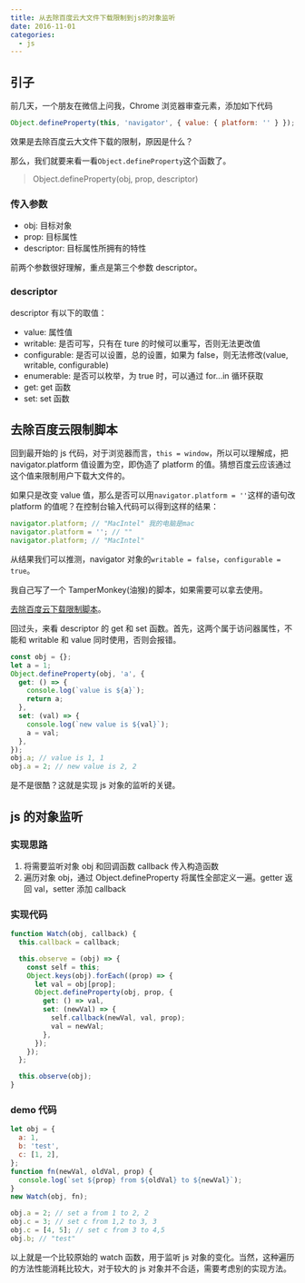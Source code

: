 ```yaml
---
title: 从去除百度云大文件下载限制到js的对象监听
date: 2016-11-01
categories:
  - js
---
```


## 引子

前几天，一个朋友在微信上问我，Chrome 浏览器审查元素，添加如下代码

```js
Object.defineProperty(this, 'navigator', { value: { platform: '' } });
```

效果是去除百度云大文件下载的限制，原因是什么？

那么，我们就要来看一看`Object.defineProperty`这个函数了。

> Object.defineProperty(obj, prop, descriptor)

### 传入参数

- obj: 目标对象
- prop: 目标属性
- descriptor: 目标属性所拥有的特性

前两个参数很好理解，重点是第三个参数 descriptor。

### descriptor

descriptor 有以下的取值：

- value: 属性值
- writable: 是否可写，只有在 ture 的时候可以重写，否则无法更改值
- configurable: 是否可以设置，总的设置，如果为 false，则无法修改(value, writable, configurable)
- enumerable: 是否可以枚举，为 true 时，可以通过 for...in 循环获取
- get: get 函数
- set: set 函数

## 去除百度云限制脚本

回到最开始的 js 代码，对于浏览器而言，`this = window`，所以可以理解成，把 navigator.platform 值设置为空，即伪造了 platform 的值。猜想百度云应该通过这个值来限制用户下载大文件的。

如果只是改变 value 值，那么是否可以用`navigator.platform = ''`这样的语句改 platform 的值呢？在控制台输入代码可以得到这样的结果：

```js
navigator.platform; // "MacIntel" 我的电脑是mac
navigator.platform = ''; // ""
navigator.platform; // "MacIntel"
```

从结果我们可以推测，navigator 对象的`writable = false`，`configurable = true`。

我自己写了一个 TamperMonkey(油猴)的脚本，如果需要可以拿去使用。

[去除百度云下载限制脚本](https://github.com/excaliburhan/LittleScripts/blob/master/DownloadBaiduyunBigFile.js)。

回过头，来看 descriptor 的 get 和 set 函数。首先，这两个属于访问器属性，不能和 writable 和 value 同时使用，否则会报错。

```js
const obj = {};
let a = 1;
Object.defineProperty(obj, 'a', {
  get: () => {
    console.log(`value is ${a}`);
    return a;
  },
  set: (val) => {
    console.log(`new value is ${val}`);
    a = val;
  },
});
obj.a; // value is 1, 1
obj.a = 2; // new value is 2, 2
```

是不是很酷？这就是实现 js 对象的监听的关键。

## js 的对象监听

### 实现思路

1. 将需要监听对象 obj 和回调函数 callback 传入构造函数
2. 遍历对象 obj，通过 Object.defineProperty 将属性全部定义一遍。getter 返回 val，setter 添加 callback

### 实现代码

```js
function Watch(obj, callback) {
  this.callback = callback;

  this.observe = (obj) => {
    const self = this;
    Object.keys(obj).forEach((prop) => {
      let val = obj[prop];
      Object.defineProperty(obj, prop, {
        get: () => val,
        set: (newVal) => {
          self.callback(newVal, val, prop);
          val = newVal;
        },
      });
    });
  };

  this.observe(obj);
}
```

### demo 代码

```js
let obj = {
  a: 1,
  b: 'test',
  c: [1, 2],
};
function fn(newVal, oldVal, prop) {
  console.log(`set ${prop} from ${oldVal} to ${newVal}`);
}
new Watch(obj, fn);

obj.a = 2; // set a from 1 to 2, 2
obj.c = 3; // set c from 1,2 to 3, 3
obj.c = [4, 5]; // set c from 3 to 4,5
obj.b; // "test"
```

以上就是一个比较原始的 watch 函数，用于监听 js 对象的变化。当然，这种遍历的方法性能消耗比较大，对于较大的 js 对象并不合适，需要考虑别的实现方法。
